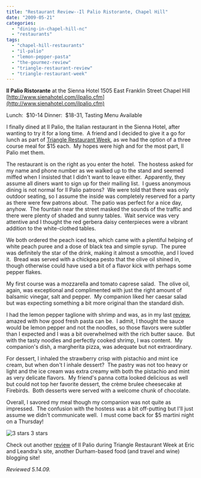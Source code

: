 ```yaml
---
title: "Restaurant Review--Il Palio Ristorante, Chapel Hill"
date: "2009-05-21"
categories:
  - "dining-in-chapel-hill-nc"
  - "restaurants"
tags:
  - "chapel-hill-restaurants"
  - "il-palio"
  - "lemon-pepper-pasta"
  - "the-gourmez-review"
  - "triangle-restaurant-review"
  - "triangle-restaurant-week"
---
```


**Il Palio Ristorante** at the Sienna Hotel 1505 East Franklin Street Chapel Hill [http://www.sienahotel.com/ilpalio.cfm](http://www.sienahotel.com/ilpalio.cfm)

Lunch:  $10-14 Dinner:  $18-31, Tasting Menu Available

I finally dined at Il Palio, the Italian restaurant in the Sienna Hotel, after wanting to try it for a long time.  A friend and I decided to give it a go for lunch as part of [Triangle Restaurant Week](http://www.trirestaurantweek.com/), as we had the option of a three course meal for $15 each.  My hopes were high and for the most part, Il Palio met them.

The restaurant is on the right as you enter the hotel.  The hostess asked for my name and phone number as we walked up to the stand and seemed miffed when I insisted that I didn't want to leave either.  Apparently, they assume all diners want to sign up for their mailing list.  I guess anonymous dining is not normal for Il Palio patrons?  We were told that there was only outdoor seating, so I assume the inside was completely reserved for a party as there were few patrons about.  The patio was perfect for a nice day, anyhow.  The fountain near the street masked the sounds of the traffic and there were plenty of shaded and sunny tables.  Wait service was very attentive and I thought the red gerbera daisy centerpieces were a vibrant addition to the white-clothed tables.

We both ordered the peach iced tea, which came with a plentiful helping of white peach puree and a dose of black tea and simple syrup.  The puree was definitely the star of the drink, making it almost a smoothie, and I loved it.  Bread was served with a chickpea pesto that the olive oil shined in, though otherwise could have used a bit of a flavor kick with perhaps some pepper flakes.

My first course was a mozzarella and tomato caprese salad.  The olive oil, again, was exceptional and complimented with just the right amount of balsamic vinegar, salt and pepper.  My companion liked her caesar salad but was expecting something a bit more original than the standard dish.

I had the lemon pepper taglione with shrimp and was, as in my last [review](index.php?id=restaurant-review-piazza-italia-brightleaf-square-durham), amazed with how good fresh pasta can be.  I admit, I thought the sauce would be lemon pepper and not the noodles, so those flavors were subtler than I expected and I was a bit overwhelmed with the rich butter sauce.  But with the tasty noodles and perfectly cooked shrimp, I was content.  My companion's dish, a margherita pizza, was adequate but not extraordinary.

For dessert, I inhaled the strawberry crisp with pistachio and mint ice cream, but when don't I inhale dessert?  The pastry was not too heavy or light and the ice cream was extra creamy with both the pistachio and mint as very delicate flavors.  My friend's panna cotta looked delicious as well but could not top her favorite dessert, the crème brulee cheesecake at Firebirds.  Both desserts were served with a welcome chunk of chocolate.

Overall, I savored my meal though my companion was not quite as impressed.  The confusion with the hostess was a bit off-putting but I'll just assume we didn't communicate well.  I must come back for $5 martini night on a Thursday!




<div class="caption">

![3 stars](http://s3.amazonaws.com/thegourmez-wpmedia/2009/02/rating_avocado1.gif "rating_avocado1") 3 stars</div>


Check out another [review](http://www.ericandleandra.com/wp/2009/05/19/triangle-restaurant-week-il-palio/) of Il Palio during Triangle Restaurant Week at Eric and Leandra's site, another Durham-based food (and travel and wine) blogging site!

_Reviewed 5.14.09._
